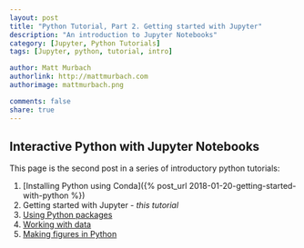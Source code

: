 ```yaml
---
layout: post
title: "Python Tutorial, Part 2. Getting started with Jupyter"
description: "An introduction to Jupyter Notebooks"
category: [Jupyter, Python Tutorials]
tags: [Jupyter, python, tutorial, intro]

author: Matt Murbach
authorlink: http://mattmurbach.com
authorimage: mattmurbach.png

comments: false
share: true
---
```

## Interactive Python with Jupyter Notebooks

This page is the second post in a series of introductory python tutorials:
1. [Installing Python using Conda]({% post_url 2018-01-20-getting-started-with-python %})
2. Getting started with Jupyter - *this tutorial*
3. [Using Python packages]()
4. [Working with data]()
5. [Making figures in Python]()
